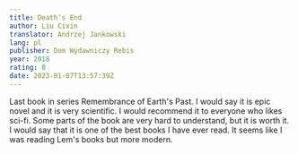 ```yaml
---
title: Death's End
author: Liu Cixin
translator: Andrzej Jankowski
lang: pl
publisher: Dom Wydawniczy Rebis
year: 2018
rating: 8
date: 2023-01-07T13:57:39Z
---
```


Last book in series Remembrance of Earth's Past. I would say it is epic novel and it is very scientific. I would recommend it to everyone who likes sci-fi. Some parts of the book are very hard to understand, but it is worth it. I would say that it is one of the best books I have ever read. It seems like I was reading Lem's books but more modern.
